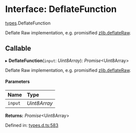 # Interface: DeflateFunction

[types](../modules/types.md).DeflateFunction

Deflate Raw implementation, e.g. promisified [zlib.deflateRaw](https://nodejs.org/api/zlib.html#zlib_zlib_deflateraw_buffer_options_callback).

## Callable

▸ **DeflateFunction**(`input`: *Uint8Array*): *Promise*<Uint8Array\>

Deflate Raw implementation, e.g. promisified [zlib.deflateRaw](https://nodejs.org/api/zlib.html#zlib_zlib_deflateraw_buffer_options_callback).

#### Parameters

| Name | Type |
| :------ | :------ |
| `input` | *Uint8Array* |

**Returns:** *Promise*<Uint8Array\>

Defined in: [types.d.ts:583](https://github.com/panva/jose/blob/v3.12.1/src/types.d.ts#L583)
